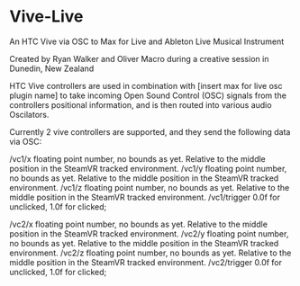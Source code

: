 # Vive-Live
An HTC Vive via OSC to Max for Live and Ableton Live Musical Instrument

Created by Ryan Walker and Oliver Macro during a creative session in Dunedin, New Zealand

HTC Vive controllers are used in combination with [insert max for live osc plugin name] to take incoming Open Sound Control (OSC) signals from the controllers positional information, and is then routed into various audio Oscilators.

Currently 2 vive controllers are supported, and they send the following data via OSC:

/vc1/x floating point number, no bounds as yet. Relative to the middle position in the SteamVR tracked environment.
/vc1/y floating point number, no bounds as yet. Relative to the middle position in the SteamVR tracked environment.
/vc1/z floating point number, no bounds as yet. Relative to the middle position in the SteamVR tracked environment.
/vc1/trigger 0.0f for unclicked, 1.0f for clicked;

/vc2/x floating point number, no bounds as yet. Relative to the middle position in the SteamVR tracked environment.
/vc2/y floating point number, no bounds as yet. Relative to the middle position in the SteamVR tracked environment.
/vc2/z floating point number, no bounds as yet. Relative to the middle position in the SteamVR tracked environment.
/vc2/trigger 0.0f for unclicked, 1.0f for clicked;


